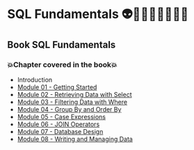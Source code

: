 # SQL Fundamentals 👽🤖👩🏻‍💻🤯🧠🎲
## Book SQL Fundamentals
### 💥Chapter covered in the book💥
- Introduction
- [Module 01 - Getting Started](https://github.com/romulovieira777/SQL_Fundamentals/tree/main/Module_01_Getting_Started)
- [Module 02 - Retrieving Data with Select](https://github.com/romulovieira777/SQL_Fundamentals/tree/main/Module_02_Retrieving_Data_with_Select)
- [Module 03 - Filtering Data with Where](https://github.com/romulovieira777/SQL_Fundamentals/tree/main/Module_03_Filtering_Data_with_Where)
- [Module 04 - Group By and Order By](https://github.com/romulovieira777/SQL_Fundamentals/tree/main/Module_04_Group_By_And_Order_By)
- [Module 05 - Case Expressions](https://github.com/romulovieira777/SQL_Fundamentals/tree/main/Module_05_Case_Expressions)
- [Module 06 - JOIN Operators](https://github.com/romulovieira777/SQL_Fundamentals/tree/main/Module_06_Join_Operators)
- [Module 07 - Database Design](https://github.com/romulovieira777/SQL_Fundamentals/tree/main/Module_07_Database_Design)
- [Module 08 - Writing and Managing Data]()
